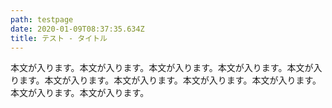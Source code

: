 ```yaml
---
path: testpage
date: 2020-01-09T08:37:35.634Z
title: テスト - タイトル
---
```

本文が入ります。本文が入ります。本文が入ります。本文が入ります。本文が入ります。本文が入ります。本文が入ります。本文が入ります。本文が入ります。本文が入ります。本文が入ります。
